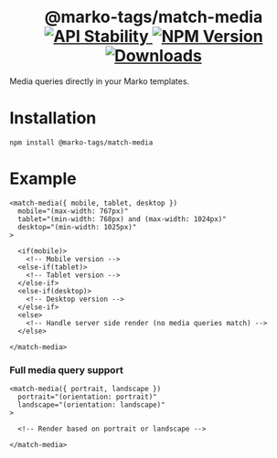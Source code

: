 <h1 align="center">
  <!-- Logo -->
  <br/>
  @marko-tags/match-media
	<br/>

  <!-- Stability -->
  <a href="https://nodejs.org/api/documentation.html#documentation_stability_index">
    <img src="https://img.shields.io/badge/stability-experimental-orange.svg" alt="API Stability"/>
  </a>
  <!-- NPM Version -->
  <a href="https://npmjs.org/package/@marko-tags/match-media">
    <img src="https://img.shields.io/npm/v/@marko-tags/match-media.svg" alt="NPM Version"/>
  </a>
  <!-- Downloads -->
  <a href="https://npmjs.org/package/@marko-tags/match-media">
    <img src="https://img.shields.io/npm/dm/@marko-tags/match-media.svg" alt="Downloads"/>
  </a>
</h1>

Media queries directly in your Marko templates.

# Installation

```console
npm install @marko-tags/match-media
```

# Example

```marko
<match-media({ mobile, tablet, desktop })
  mobile="(max-width: 767px)"
  tablet="(min-width: 768px) and (max-width: 1024px)"
  desktop="(min-width: 1025px)"
>

  <if(mobile)>
    <!-- Mobile version -->
  <else-if(tablet)>
    <!-- Tablet version -->
  </else-if>
  <else-if(desktop)>
    <!-- Desktop version -->
  </else-if>
  <else>
    <!-- Handle server side render (no media queries match) -->
  </else>

</match-media>
```

### Full media query support

```marko
<match-media({ portrait, landscape })
  portrait="(orientation: portrait)"
  landscape="(orientation: landscape)"
>

  <!-- Render based on portrait or landscape -->

</match-media>
```
